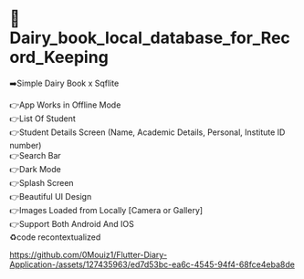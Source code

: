 # 📲 Dairy_book_local_database_for_Record_Keeping

➡️Simple Dairy Book x Sqflite

👉App Works in Offline Mode<br>
👉List Of Student<br>
👉Student Details Screen (Name, Academic Details, Personal, Institute ID number)<br>
👉Search Bar<br>
👉Dark Mode<br>
👉Splash Screen<br>
👉Beautiful UI Design<br>
👉Images Loaded from Locally [Camera or Gallery]<br>
👉Support Both Android And IOS<br>
♻️code recontextualized


https://github.com/0Mouiz1/Flutter-Diary-Application-/assets/127435963/ed7d53bc-ea6c-4545-94f4-68fce4eba8de

